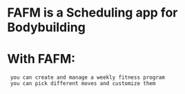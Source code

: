 # FAFM is a Scheduling app for Bodybuilding
# With FAFM:
     you can create and manage a weekly fitness program
     you can pick different moves and customize them
